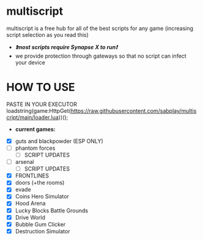 # multiscript

multiscript is a free hub for all of the best scripts for any game (increasing script selection as you read this)
 * ***❗most scripts require Synapse X to run❗***
 * we provide protection through gateways so that no script can infect your device
# HOW TO USE
PASTE IN YOUR EXECUTOR
loadstring(game:HttpGet(https://raw.githubusercontent.com/sabplay/multiscript/main/loader.lua))();
 * **current games:**
 - [x] guts and blackpowder (ESP ONLY)
 - [ ] phantom forces
   - [ ] SCRIPT UPDATES
- [ ] arsenal
    - [ ] SCRIPT UPDATES
 - [x] FRONTLINES
 - [x] doors (+the rooms)
 - [x] evade
 - [x] Coins Hero Simulator
 - [x] Hood Arena
 - [x] Lucky Blocks Battle Grounds
 - [x] Drive World
 - [x] Bubble Gum Clicker
 - [x] Destruction Simulator
